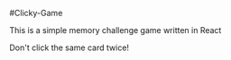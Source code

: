 #Clicky-Game

This is a simple memory challenge game written in React

Don't click the same card twice!